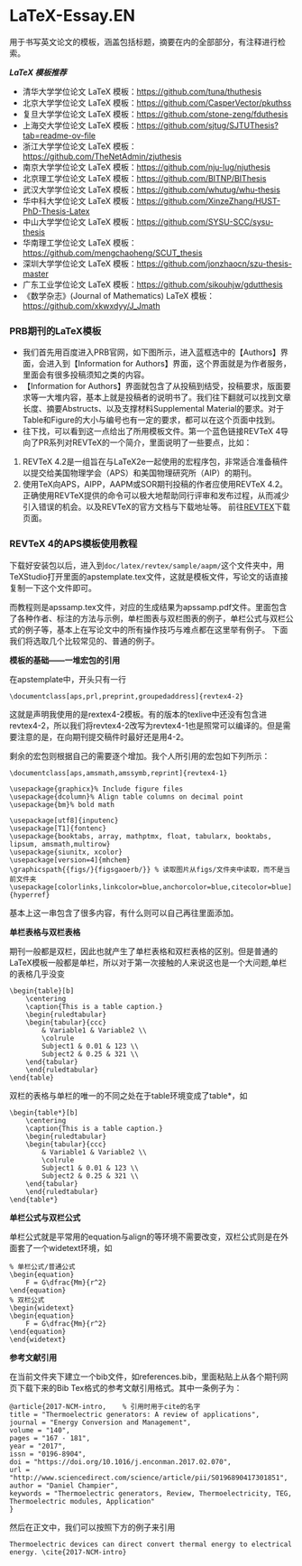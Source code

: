 # LaTeX-Essay.EN
用于书写英文论文的模板，涵盖包括标题，摘要在内的全部部分，有注释进行检索。

***LaTeX 模板推荐***  

- 清华大学学位论文 LaTeX 模板：https://github.com/tuna/thuthesis
- 北京大学学位论文 LaTeX 模板：https://github.com/CasperVector/pkuthss
- 复旦大学学位论文 LaTeX 模板：https://github.com/stone-zeng/fduthesis
- 上海交大学位论文 LaTeX 模板：https://github.com/sjtug/SJTUThesis?tab=readme-ov-file
- 浙江大学学位论文 LaTeX 模板：https://github.com/TheNetAdmin/zjuthesis
- 南京大学学位论文 LaTeX 模板：https://github.com/nju-lug/njuthesis
- 北京理工学位论文 LaTeX 模板：https://github.com/BITNP/BIThesis
- 武汉大学学位论文 LaTeX 模板：https://github.com/whutug/whu-thesis
- 华中科大学位论文 LaTeX 模板：https://github.com/XinzeZhang/HUST-PhD-Thesis-Latex
- 中山大学学位论文 LaTeX 模板：https://github.com/SYSU-SCC/sysu-thesis
- 华南理工学位论文 LaTeX 模板：https://github.com/mengchaoheng/SCUT_thesis
- 深圳大学学位论文 LaTeX 模板：https://github.com/jonzhaocn/szu-thesis-master
- 广东工业学位论文 LaTeX 模板：https://github.com/sikouhjw/gdutthesis
- 《数学杂志》(Journal of Mathematics) LaTeX 模板：https://github.com/xkwxdyy/J_Jmath

### PRB期刊的LaTeX模板
- 我们首先用百度进入PRB官网，如下图所示，进入蓝框选中的【Authors】界面，会进入到【Information for Authors】界面，这个界面就是为作者服务，里面会有很多投稿须知之类的内容。
- 【Information for Authors】界面就包含了从投稿到结受，投稿要求，版面要求等一大堆内容，基本上就是投稿者的说明书了。我们往下翻就可以找到文章长度、摘要Abstructs、以及支撑材料Supplemental Material的要求。对于Table和Figure的大小与编号也有一定的要求，都可以在这个页面中找到。
- 往下找，可以看到这一点给出了所用模板文件。第一个蓝色链接REVTeX 4导向了PR系列对REVTeX的一个简介，里面说明了一些要点，比如：
1. REVTeX 4.2是一组旨在与LaTeX2e一起使用的宏程序包，非常适合准备稿件以提交给美国物理学会（APS）和美国物理研究所（AIP）的期刊。
2. 使用TeX向APS，AIPP，AAPM或SOR期刊投稿的作者应使用REVTeX 4.2。正确使用REVTeX提供的命令可以极大地帮助同行评审和发布过程，从而减少引入错误的机会。以及REVTeX的官方文档与下载地址等。
前往[REVTEX](https://journals.aps.org/revtex)下载页面。

### REVTeX 4的APS模板使用教程
下载好安装包以后，进入到`doc/latex/revtex/sample/aapm/`这个文件夹中，用TeXStudio打开里面的apstemplate.tex文件，这就是模板文件，写论文的话直接复制一下这个文件即可。

而教程则是apssamp.tex文件，对应的生成结果为apssamp.pdf文件。里面包含了各种作者、标注的方法与示例，单栏图表与双栏图表的例子，单栏公式与双栏公式的例子等，基本上在写论文中的所有操作技巧与难点都在这里举有例子。
下面我们将选取几个比较常见的、普通的例子。

**模板的基础——一堆宏包的引用**

在apstemplate中，开头只有一行
```
\documentclass[aps,prl,preprint,groupedaddress]{revtex4-2}
```
这就是声明我使用的是rextex4-2模板。有的版本的texlive中还没有包含进revtex4-2，所以我们将revtex4-2改写为revtex4-1也是照常可以编译的。但是需要注意的是，在向期刊提交稿件时最好还是用4-2。

剩余的宏包则根据自己的需要逐个增加。我个人所引用的宏包如下列所示：
```
\documentclass[aps,amsmath,amssymb,reprint]{revtex4-1}

\usepackage{graphicx}% Include figure files
\usepackage{dcolumn}% Align table columns on decimal point
\usepackage{bm}% bold math

\usepackage[utf8]{inputenc}
\usepackage[T1]{fontenc}
\usepackage{booktabs, array, mathptmx, float, tabularx, booktabs, lipsum, amsmath,multirow}
\usepackage{siunitx, xcolor}
\usepackage[version=4]{mhchem}
\graphicspath{{figs/}{figsgaoerb/}} % 读取图片从figs/文件夹中读取，而不是当前文件夹
\usepackage[colorlinks,linkcolor=blue,anchorcolor=blue,citecolor=blue]{hyperref}
```
基本上这一串包含了很多内容，有什么则可以自己再往里面添加。

**单栏表格与双栏表格**

期刊一般都是双栏，因此也就产生了单栏表格和双栏表格的区别。但是普通的LaTeX模板一般都是单栏，所以对于第一次接触的人来说这也是一个大问题,单栏的表格几乎没变
```
\begin{table}[b]
    \centering
    \caption{This is a table caption.}
    \begin{ruledtabular}
    \begin{tabular}{ccc}
        & Variable1 & Variable2 \\
        \colrule
        Subject1 & 0.01 & 123 \\
        Subject2 & 0.25 & 321 \\
    \end{tabular}
    \end{ruledtabular}
\end{table}
```
双栏的表格与单栏的唯一的不同之处在于table环境变成了table*，如
```
\begin{table*}[b]
    \centering
    \caption{This is a table caption.}
    \begin{ruledtabular}
    \begin{tabular}{ccc}
        & Variable1 & Variable2 \\
        \colrule
        Subject1 & 0.01 & 123 \\
        Subject2 & 0.25 & 321 \\
    \end{tabular}
    \end{ruledtabular}
\end{table*}
```

**单栏公式与双栏公式**

单栏公式就是平常用的equation与align的等环境不需要改变，双栏公式则是在外面套了一个widetext环境，如
```
% 单栏公式/普通公式
\begin{equation}
    F = G\dfrac{Mm}{r^2}
\end{equation}
% 双栏公式
\begin{widetext}
\begin{equation}
    F = G\dfrac{Mm}{r^2}
\end{equation}
\end{widetext}
```

**参考文献引用**

在当前文件夹下建立一个bib文件，如references.bib，里面粘贴上从各个期刊网页下载下来的Bib Tex格式的参考文献引用格式。其中一条例子为：
```
@article{2017-NCM-intro,    % 引用时用于cite的名字
title = "Thermoelectric generators: A review of applications",
journal = "Energy Conversion and Management",
volume = "140",
pages = "167 - 181",
year = "2017",
issn = "0196-8904",
doi = "https://doi.org/10.1016/j.enconman.2017.02.070",
url = "http://www.sciencedirect.com/science/article/pii/S0196890417301851",
author = "Daniel Champier",
keywords = "Thermoelectric generators, Review, Thermoelectricity, TEG, Thermoelectric modules, Application"
}
```
然后在正文中，我们可以按照下方的例子来引用
```
Thermoelectric devices can direct convert thermal energy to electrical energy. \cite{2017-NCM-intro}
```
